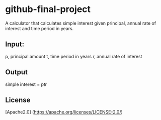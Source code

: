 # github-final-project

A calculator that calculates simple interest given principal, annual rate of interest and time period in years.

## Input:

   p, principal amount
   t, time period in years
   r, annual rate of interest
   
## Output

   simple interest = p*t*r

## License

[Apache2.0]
(https://apache.org/licenses/LICENSE-2.0/)
